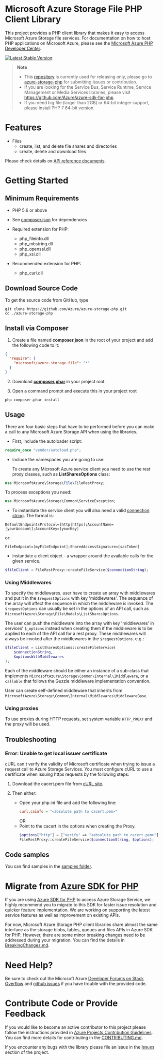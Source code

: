 # Microsoft Azure Storage File PHP Client Library

This project provides a PHP client library that makes it easy to access Microsoft Azure Storage file services. For documentation on how to host PHP applications on Microsoft Azure, please see the [Microsoft Azure PHP Developer Center](http://www.windowsazure.com/en-us/develop/php/).

[![Latest Stable Version](https://poser.pugx.org/microsoft/azure-storage-file/v/stable)](https://packagist.org/packages/microsoft/azure-storage-file)

> **Note**
>
> * This [repository](https://github.com/azure/azure-storage-file-php) is currently used for releasing only, please go to [azure-storage-php](https://github.com/azure/azure-storage-php) for submitting issues or contribution.
> * If you are looking for the Service Bus, Service Runtime, Service Management or Media Services libraries, please visit https://github.com/Azure/azure-sdk-for-php.
> * If you need big file (larger than 2GB) or 64-bit integer support, please install PHP 7 64-bit version.

# Features

* Files
  * create, list, and delete file shares and directories
  * create, delete and download files

Please check details on [API reference documents](http://azure.github.io/azure-storage-php).

# Getting Started
## Minimum Requirements

* PHP 5.6 or above
* See [composer.json](composer.json) for dependencies
* Required extension for PHP:
  * php_fileinfo.dll
  * php_mbstring.dll
  * php_openssl.dll
  * php_xsl.dll

* Recommended extension for PHP:
  * php_curl.dll

## Download Source Code

To get the source code from GitHub, type

```
git clone https://github.com/Azure/azure-storage-php.git
cd ./azure-storage-php
```

## Install via Composer

1. Create a file named **composer.json** in the root of your project and add the following code to it:
```json
{
  "require": {
    "microsoft/azure-storage-file": "*"
  }
}
```
2. Download **[composer.phar](http://getcomposer.org/composer.phar)** in your project root.

3. Open a command prompt and execute this in your project root

```
php composer.phar install
```

## Usage

There are four basic steps that have to be performed before you can make a call to any Microsoft Azure Storage API when using the libraries.

* First, include the autoloader script:

```php
require_once "vendor/autoload.php";
```

* Include the namespaces you are going to use.

  To create any Microsoft Azure service client you need to use the rest proxy classes, such as **ListSharesOptions** class:

```php
use MicrosoftAzure\Storage\File\FileRestProxy;
```

  To process exceptions you need:

```php
use MicrosoftAzure\Storage\Common\ServiceException;
```

* To instantiate the service client you will also need a valid [connection string](https://azure.microsoft.com/en-us/documentation/articles/storage-configure-connection-string/). The format is:

```
DefaultEndpointsProtocol=[http|https];AccountName=[yourAccount];AccountKey=[yourKey]
```

  or:

```
FileEndpoint=[myFileEndpoint];SharedAccessSignature=[sasToken]
```

* Instantiate a client object - a wrapper around the available calls for the given service.

```php
$fileClient = FileRestProxy::createFileService($connectionString);
```
### Using Middlewares
To specify the middlewares, user have to create an array with middlewares
and put it in the `$requestOptions` with key 'middlewares'. The sequence of
the array will affect the sequence in which the middleware is invoked. The
`$requestOptions` can usually be set in the options of an API call, such as
`MicrosoftAzure\Storage\File\Models\ListSharesOptions`.

The user can push the middleware into the array with key 'middlewares' in
services' `$_options` instead when creating them if the middleware is to be
applied to each of the API call for a rest proxy. These middlewares will always
be invoked after the middlewares in the `$requestOptions`.
e.g.:
```php
$fileClient = ListSharesOptions::createFileService(
    $connectionString,
    $optionsWithMiddlewares
);
```

Each of the middleware should be either an instance of a sub-class that
implements `MicrosoftAzure\Storage\Common\Internal\IMiddleware`, or a
`callable` that follows the Guzzle middleware implementation convention.

User can create self-defined middleware that inherits from `MicrosoftAzure\Storage\Common\Internal\Middlewares\MiddlewareBase`.

### Using proxies
To use proxies during HTTP requests, set system variable `HTTP_PROXY` and the proxy will be used.

## Troubleshooting
### Error: Unable to get local issuer certificate
cURL can't verify the validity of Microsoft certificate when trying to issue a request call to Azure Storage Services. You must configure cURL to use a certificate when issuing https requests by the following steps:

1. Download the cacert.pem file from [cURL site](http://curl.haxx.se/docs/caextract.html). 

2. Then either:
    * Open your php.ini file and add the following line:
        ```ini
        curl.cainfo = "<absolute path to cacert.pem>"
        ```
        OR
    * Point to the cacert in the options when creating the Proxy.
        ```php
        $options["http"] = ["verify" => "<absolute path to cacert.pem>"];
        FileRestProxy::createFileService($connectionString, $options);
        ```

## Code samples

You can find samples in the [samples folder](https://github.com/Azure/azure-storage-php/tree/master/samples).


# Migrate from [Azure SDK for PHP](https://github.com/Azure/azure-sdk-for-php/)

If you are using [Azure SDK for PHP](https://github.com/Azure/azure-sdk-for-php/) to access Azure Storage Service, we highly recommend you to migrate to this SDK for faster issue resolution and quicker feature implementation. We are working on supporting the latest service features as well as improvement on existing APIs.

For now, Microsoft Azure Storage PHP client libraries share almost the same interface as the storage blobs, tables, queues and files APIs in Azure SDK for PHP. However, there are some minor breaking changes need to be addressed during your migration. You can find the details in [BreakingChanges.md](BreakingChanges.md).

# Need Help?

Be sure to check out the Microsoft Azure [Developer Forums on Stack Overflow](http://go.microsoft.com/fwlink/?LinkId=234489) and [github issues](https://github.com/Azure/azure-storage-php/issues) if you have trouble with the provided code.

# Contribute Code or Provide Feedback

If you would like to become an active contributor to this project please follow the instructions provided in [Azure Projects Contribution Guidelines](https://opensource.microsoft.com/program/#program-contributing).
You can find more details for contributing in the [CONTRIBUTING.md](CONTRIBUTING.md).

If you encounter any bugs with the library please file an issue in the [Issues](https://github.com/Azure/azure-storage-php/issues) section of the project.
